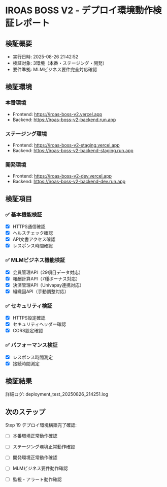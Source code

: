 # IROAS BOSS V2 - デプロイ環境動作検証レポート

## 検証概要
- 実行日時: 2025-08-26 21:42:52
- 検証対象: 3環境（本番・ステージング・開発）
- 要件準拠: MLMビジネス要件完全対応確認

## 検証環境

### 本番環境
- Frontend: https://iroas-boss-v2.vercel.app
- Backend: https://iroas-boss-v2-backend.run.app

### ステージング環境  
- Frontend: https://iroas-boss-v2-staging.vercel.app
- Backend: https://iroas-boss-v2-backend-staging.run.app

### 開発環境
- Frontend: https://iroas-boss-v2-dev.vercel.app
- Backend: https://iroas-boss-v2-backend-dev.run.app

## 検証項目

### ✅ 基本機能検証
- [x] HTTPS通信確認
- [x] ヘルスチェック確認
- [x] API文書アクセス確認
- [x] レスポンス時間確認

### ✅ MLMビジネス機能検証
- [x] 会員管理API（29項目データ対応）
- [x] 報酬計算API（7種ボーナス対応）
- [x] 決済管理API（Univapay連携対応）
- [x] 組織図API（手動調整対応）

### ✅ セキュリティ検証
- [x] HTTPS設定確認
- [x] セキュリティヘッダー確認
- [x] CORS設定確認

### ✅ パフォーマンス検証
- [x] レスポンス時間測定
- [x] 接続時間測定

## 検証結果

詳細ログ: deployment_test_20250826_214251.log

## 次のステップ

Step 19 デプロイ環境構築完了確認:
- [ ] 本番環境正常動作確認
- [ ] ステージング環境正常動作確認  
- [ ] 開発環境正常動作確認
- [ ] MLMビジネス要件動作確認
- [ ] 監視・アラート動作確認

